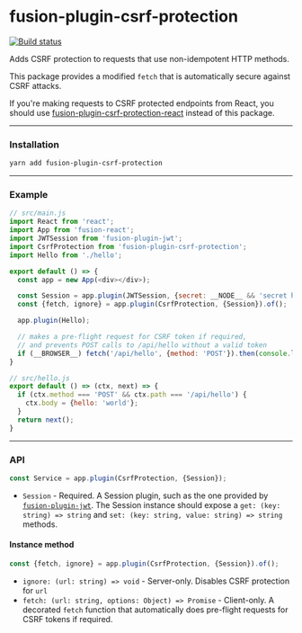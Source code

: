 # fusion-plugin-csrf-protection

[![Build status](https://badge.buildkite.com/3fef89529147193838107b8bf6a5e0cb9f1dc8d11502461920.svg?branch=master)](https://buildkite.com/uberopensource/fusion-plugin-csrf-protection)

Adds CSRF protection to requests that use non-idempotent HTTP methods.

This package provides a modified `fetch` that is automatically secure against CSRF attacks.

If you're making requests to CSRF protected endpoints from React, you should use [fusion-plugin-csrf-protection-react](https://github.com/fusionjs/fusion-plugin-csrf-protection-react) instead of this package.

---

### Installation

```sh
yarn add fusion-plugin-csrf-protection
```

---

### Example

```js
// src/main.js
import React from 'react';
import App from 'fusion-react';
import JWTSession from 'fusion-plugin-jwt';
import CsrfProtection from 'fusion-plugin-csrf-protection';
import Hello from './hello';

export default () => {
  const app = new App(<div></div>);

  const Session = app.plugin(JWTSession, {secret: __NODE__ && 'secret here'});
  const {fetch, ignore} = app.plugin(CsrfProtection, {Session}).of();

  app.plugin(Hello);

  // makes a pre-flight request for CSRF token if required,
  // and prevents POST calls to /api/hello without a valid token
  if (__BROWSER__) fetch('/api/hello', {method: 'POST'}).then(console.log);
}

// src/hello.js
export default () => (ctx, next) => {
  if (ctx.method === 'POST' && ctx.path === '/api/hello') {
    ctx.body = {hello: 'world'};
  }
  return next();
}
```

---

### API

```js
const Service = app.plugin(CsrfProtection, {Session});
```

- `Session` - Required. A Session plugin, such as the one provided by [`fusion-plugin-jwt`](https://github.com/fusionjs/fusion-plugin-jwt). The Session instance should expose a `get: (key: string) => string` and `set: (key: string, value: string) => string` methods.

#### Instance method

```js
const {fetch, ignore} = app.plugin(CsrfProtection, {Session}).of();
```

- `ignore: (url: string) => void` - Server-only. Disables CSRF protection for `url`
- `fetch: (url: string, options: Object) => Promise` - Client-only. A decorated `fetch` function that automatically does pre-flight requests for CSRF tokens if required.
